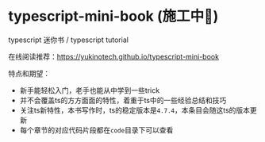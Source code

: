 # typescript-mini-book (施工中🚧)
typescript 迷你书 / typescript tutorial
 
在线阅读推荐：https://yukinotech.github.io/typescript-mini-book

特点和期望：
 - 新手能轻松入门，老手也能从中学到一些trick
 - 并不会覆盖ts的方方面面的特性，着重于ts中的一些经验总结和技巧
 - 关注ts新特性，本书写作时，ts的稳定版本是`4.7.4`，本条目会随这ts的版本更新
 - 每个章节的对应代码片段都在`code`目录下可以查看




